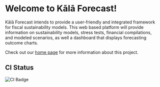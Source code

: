 # Welcome to Kālā Forecast!

Kālā Forecast intends to provide a user-friendly and integrated framework for fiscal sustainability models.
This web based platform will provide information on sustainability models, stress tests, financial compilations, and modeled scenarios, as well a dashboard that displays forecasting outcome charts.

Check out our [home page](https://kala-forecast.github.io/) for more information about this project.

## CI Status
<img src="https://github.com/kala-forecast/kalaforecast/workflows/ci-kala-forecast-production/badge.svg" alt="CI Badge">
